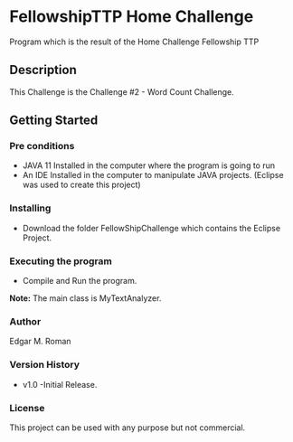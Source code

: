 # FellowshipTTP Home Challenge
Program which is the result of the Home Challenge Fellowship TTP

## Description
This Challenge is the Challenge #2 - Word Count Challenge.

## Getting Started

### Pre conditions
* JAVA 11 Installed in the computer where the program is going to run
* An IDE Installed in the computer to manipulate JAVA projects. (Eclipse was used to create this project)

### Installing
* Download the folder FellowShipChallenge which contains the Eclipse Project.

### Executing the program
* Compile and Run the program. 

**Note:** The main class is MyTextAnalyzer.

### Author

Edgar M. Roman

### Version History
* v1.0
	-Initial Release.
	
### License

This project can be used with any purpose but not commercial.
